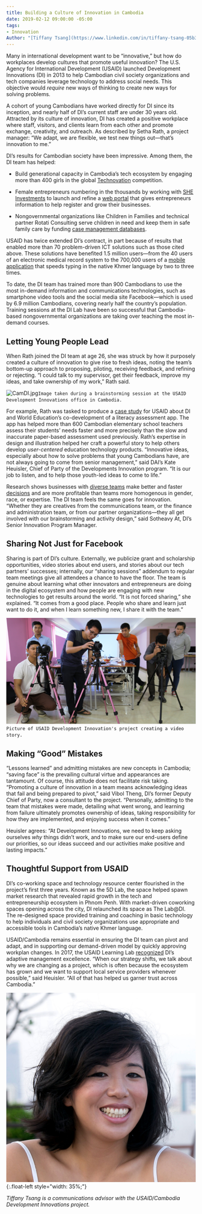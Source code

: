 ```yaml
---
title: Building a Culture of Innovation in Cambodia
date: 2019-02-12 09:00:00 -05:00
tags:
- Innovation
Author: "[Tiffany Tsang](https://www.linkedin.com/in/tiffany-tsang-05b33241/)"
---
```


Many in international development want to be “innovative,” but how do workplaces develop cultures that promote useful innovation? The U.S. Agency for International Development (USAID) launched Development Innovations (DI) in 2013 to help Cambodian civil society organizations and tech companies leverage technology to address social needs. This objective would *require* new ways of thinking to create new ways for solving problems.

<!--more-->

A cohort of young Cambodians have worked directly for DI since its inception, and nearly half of DI’s current staff are under 30 years old. Attracted by its culture of innovation, DI has created a positive workplace where staff, visitors, and clients learn from each other and promote exchange, creativity, and outreach. As described by Setha Rath, a project manager: “We adapt, we are flexible, we test new things out—that’s innovation to me.”

DI’s results for Cambodian society have been impressive. Among them, the DI team has helped:

* Build generational capacity in Cambodia’s tech ecosystem by engaging more than 400 girls in the global [Technovation](https://dai-global-developments.com/articles/its-not-all-about-the-app-narrowing-the-digital-gender-gap-usaid-program-propels-cambodia-girls-into-global-technology-contest-finals/) competition.

* Female entrepreneurs numbering in the thousands by working with [SHE Investments](https://www.sheinvestments.com/) to launch and refine a [web portal](http://ngeayngeay.co/) that gives entrepreneurs information to help register and grow their businesses.

* Nongovernmental organizations like Children in Families and technical partner Rotati Consulting serve children in need and keep them in safe family care by funding [case management databases](https://www.development-innovations.org/success-stories/scaling-user-friendly-child-care-case-management-system/).

USAID has twice extended DI’s contract, in part because of results that enabled more than 70 problem-driven ICT solutions such as those cited above. These solutions have benefited 1.5 million users—from the 40 users of an electronic medical record system to the 700,000 users of a [mobile application](https://dai-global-developments.com/articles/300-000-downloads-and-counting-how-i-created-a-top-khmer-smartphone-app/) that speeds typing in the native Khmer language by two to three times.

To date, the DI team has trained more than 900 Cambodians to use the most in-demand information and communications technologies, such as smartphone video tools and the social media site Facebook—which is used by 6.9 million Cambodians, covering nearly half the country’s population. Training sessions at the DI Lab have been so successful that Cambodia-based nongovernmental organizations are taking over teaching the most in-demand courses.

## Letting Young People Lead

When Rath joined the DI team at age 26, she was struck by how it purposely created a culture of innovation to give rise to fresh ideas, noting the team’s bottom-up approach to proposing, piloting, receiving feedback, and refining or rejecting. “I could talk to my supervisor, get their feedback, improve my ideas, and take ownership of my work,” Rath said.

![CamDI.jpg](/uploads/CamDI.jpg)`Image taken during a brainstorming session at the USAID Development Innovations office in Cambodia.`

For example, Rath was tasked to produce a [case study](https://www.development-innovations.org/wp-content/uploads/2018/07/WEIs-TEST-App-Case-Study.pdf) for USAID about DI and World Education’s co-development of a literacy assessment app. The app has helped more than 600 Cambodian elementary school teachers assess their students’ needs faster and more precisely than the slow and inaccurate paper-based assessment used previously. Rath’s expertise in design and illustration helped her craft a powerful story to help others develop *user-centered* education technology products. “Innovative ideas, especially about how to solve problems that young Cambodians have, are not always going to come from senior management,” said DAI’s Kate Heuisler, Chief of Party of the Developments Innovation program. “It is our job to listen, and to help those youth-led ideas to come to life.”

Research shows businesses with [diverse teams](https://www.mckinsey.com/business-functions/organization/our-insights/delivering-through-diversity) make better and faster [decisions](https://www.forbes.com/sites/eriklarson/2017/09/21/new-research-diversity-inclusion-better-decision-making-at-work/#522d73e34cbf) and are more profitable than teams more homogenous in gender, race, or expertise. The DI team feels the same goes for innovation. “Whether they are creatives from the communications team, or the finance and administration team, or from our partner organizations—they all get involved with our brainstorming and activity design,” said Sotheavy At, DI’s Senior Innovation Program Manager.

## Sharing Not Just for Facebook

Sharing is part of DI’s culture. Externally, we publicize grant and scholarship opportunities, video stories about end users, and stories about our tech partners’ successes; internally, our “sharing sessions” addendum to regular team meetings give all attendees a chance to have the floor. The team is genuine about learning what other innovators and entrepreneurs are doing in the digital ecosystem and how people are engaging with new technologies to get results around the world. “It is not forced sharing,” she explained. “It comes from a good place. People who share and learn just want to do it, and when I learn something new, I share it with the team.”

![3 USAID Development Innovations project.JPG](/uploads/3%20USAID%20Development%20Innovations%20project.JPG)`Picture of USAID Development Innovation's project creating a video story.`

## Making “Good” Mistakes

“Lessons learned” and admitting mistakes are new concepts in Cambodia; “saving face” is the prevailing cultural virtue and appearances are tantamount. Of course, this attitude does not facilitate risk taking. “Promoting a culture of innovation in a team means acknowledging ideas that fail and being prepared to pivot,” said Vibol Theng, DI’s former Deputy Chief of Party, now a consultant to the project. “Personally, admitting to the team that mistakes were made, detailing what went wrong, and learning from failure ultimately promotes ownership of ideas, taking responsibility for how they are implemented, and enjoying success when it comes.”

Heuisler agrees: “At Development Innovations, we need to keep asking ourselves *why* things didn’t work, and to make sure our end-users define our priorities, so our ideas succeed and our activities make positive and lasting impacts.”

## Thoughtful Support from USAID

DI’s co-working space and technology resource center flourished in the project’s first three years. Known as the 5D Lab, the space helped spawn market research that revealed rapid growth in the tech and entrepreneurship ecosystem in Phnom Penh. With market-driven coworking spaces opening across the city, DI relaunched its space as The Lab@DI. The re-designed space provided training and coaching in basic technology to help individuals and civil society organizations use appropriate and accessible tools in Cambodia’s native Khmer language.

USAID/Cambodia remains essential in ensuring the DI team can pivot and adapt, and in supporting our demand-driven model by quickly approving workplan changes. In 2017, the USAID Learning Lab [recognized](https://usaidlearninglab.org/library/learning-and-adapting-enables-civil-society-innovations-cambodia) DI’s adaptive management excellence. “When our strategy shifts, we talk about why we are changing as a project, which is often because the ecosystem has grown and we want to support local service providers whenever possible,” said Heuisler. “All of that has helped us garner trust across Cambodia.”

![TiffanyTsang_CambodiaDI.png](/uploads/TiffanyTsang_CambodiaDI.png){:.float-left style="width: 35%;"}



*Tiffany Tsang is a communications advisor with the USAID/Cambodia Development Innovations project.*